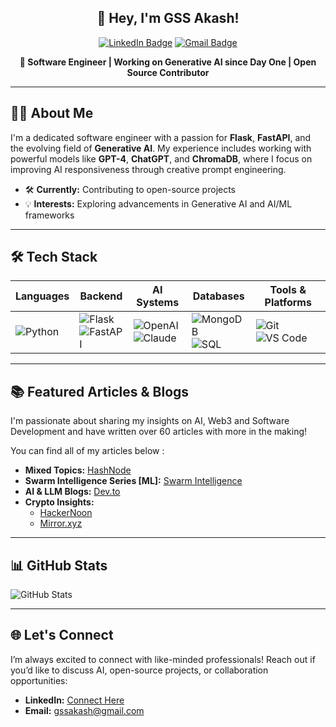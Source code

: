 <div align="center">

## 👋 Hey, I'm **GSS Akash**!

[![LinkedIn Badge](https://img.shields.io/badge/-LinkedIn-blue?style=flat-square&logo=Linkedin&logoColor=white&link=https://www.linkedin.com/in/gssakash/)](https://www.linkedin.com/in/gssakash/) 
[![Gmail Badge](https://img.shields.io/badge/-gssakash@gmail.com-c14438?style=flat-square&logo=Gmail&logoColor=white&link=mailto:gssakash@gmail.com)](mailto:gssakash@gmail.com)

**🌟 Software Engineer | Working on Generative AI since Day One | Open Source Contributor**

</div>

---

## 👨‍💻 About Me

I'm a dedicated software engineer with a passion for **Flask**, **FastAPI**, and the evolving field of **Generative AI**. My experience includes working with powerful models like **GPT-4**, **ChatGPT**, and **ChromaDB**, where I focus on improving AI responsiveness through creative prompt engineering.

- 🛠 **Currently:** Contributing to open-source projects
- 💡 **Interests:** Exploring advancements in Generative AI and AI/ML frameworks

---

## 🛠 Tech Stack

<div align="center">
  
| **Languages** | **Backend** | **AI Systems** | **Databases** | **Tools & Platforms** |
|---------------|-------------|----------------|---------------|-----------------------|
| ![Python](https://img.shields.io/badge/-Python-3776AB?style=flat-square&logo=python&logoColor=white) | ![Flask](https://img.shields.io/badge/-Flask-000000?style=flat-square&logo=flask&logoColor=white) <br> ![FastAPI](https://img.shields.io/badge/-FastAPI-009688?style=flat-square&logo=fastapi&logoColor=white) | ![OpenAI](https://img.shields.io/badge/-GPT--4-412991?style=flat-square&logo=openai&logoColor=white) <br> ![Claude](https://img.shields.io/badge/-Claude-009688?style=flat-square) | ![MongoDB](https://img.shields.io/badge/-MongoDB-47A248?style=flat-square&logo=mongodb&logoColor=white) <br> ![SQL](https://img.shields.io/badge/-SQL%20Databases-336791?style=flat-square&logo=postgresql&logoColor=white) | ![Git](https://img.shields.io/badge/-Git-F05032?style=flat-square&logo=git&logoColor=white) <br> ![VS Code](https://img.shields.io/badge/-VS%20Code-007ACC?style=flat-square&logo=visual-studio-code&logoColor=white) |
  
</div>

---

## 📚 Featured Articles & Blogs

I'm passionate about sharing my insights on AI, Web3 and Software Development and have written over 60 articles with more in the making! 

You can find all of my articles below :

- **Mixed Topics:** [HashNode](https://gssakash.hashnode.dev/)
- **Swarm Intelligence Series [ML]:** [Swarm Intelligence](https://gssakash.hashnode.dev/series/swarm-algorithms)
- **AI & LLM Blogs:** [Dev.to](https://dev.to/gssakash)
- **Crypto Insights:**
  - [HackerNoon](https://hackernoon.com/u/gssakash)
  - [Mirror.xyz](https://mirror.xyz/0x14dC79964da2C08b23698B3D3cc7Ca32193d9955)

---


## 📊 GitHub Stats

![GitHub Stats](https://github-readme-stats.vercel.app/api?username=gssakash&theme=radical&show_icons=true&hide_title=true)


---

## 🌐 Let's Connect

I’m always excited to connect with like-minded professionals! Reach out if you’d like to discuss AI, open-source projects, or collaboration opportunities:

- **LinkedIn:** [Connect Here](https://www.linkedin.com/in/gssakash/)
- **Email:** [gssakash@gmail.com](mailto:gssakash@gmail.com)
